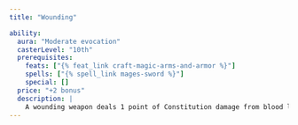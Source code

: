 ```yaml
---
title: "Wounding"

ability:
  aura: "Moderate evocation"
  casterLevel: "10th"
  prerequisites:
    feats: ["{% feat_link craft-magic-arms-and-armor %}"]
    spells: ["{% spell_link mages-sword %}"]
    special: []
  price: "+2 bonus"
  description: |
    A wounding weapon deals 1 point of Constitution damage from blood loss when it hits a creature. A critical hit does not multiply the Constitution damage. Creatures immune to critical hits (such as plants and constructs) are immune to the Constitution damage dealt by this weapon.
---
```

